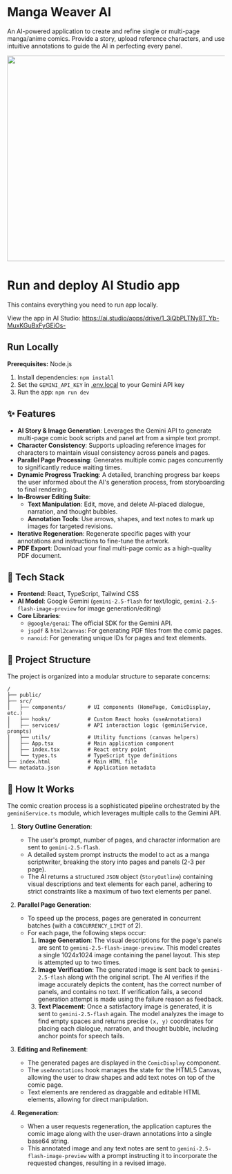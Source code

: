 # Manga Weaver AI

An AI-powered application to create and refine single or multi-page manga/anime comics. Provide a story, upload reference characters, and use intuitive annotations to guide the AI in perfecting every panel.

<div align="center">
<img width="1200" height="475" alt="GHBanner" src="https://github.com/user-attachments/assets/0aa67016-6eaf-458a-adb2-6e31a0763ed6" />
</div>

# Run and deploy AI Studio app

This contains everything you need to run app locally.

View the app in AI Studio: https://ai.studio/apps/drive/1_3iQbPLTNy8T_Yb-MuxKGuBxFyGEiOs-

## Run Locally

**Prerequisites:**  Node.js


1. Install dependencies:
   `npm install`
2. Set the `GEMINI_API_KEY` in [.env.local](.env.local) to your Gemini API key
3. Run the app:
   `npm run dev`

## ✨ Features

- **AI Story & Image Generation**: Leverages the Gemini API to generate multi-page comic book scripts and panel art from a simple text prompt.
- **Character Consistency**: Supports uploading reference images for characters to maintain visual consistency across panels and pages.
- **Parallel Page Processing**: Generates multiple comic pages concurrently to significantly reduce waiting times.
- **Dynamic Progress Tracking**: A detailed, branching progress bar keeps the user informed about the AI's generation process, from storyboarding to final rendering.
- **In-Browser Editing Suite**:
    - **Text Manipulation**: Edit, move, and delete AI-placed dialogue, narration, and thought bubbles.
    - **Annotation Tools**: Use arrows, shapes, and text notes to mark up images for targeted revisions.
- **Iterative Regeneration**: Regenerate specific pages with your annotations and instructions to fine-tune the artwork.
- **PDF Export**: Download your final multi-page comic as a high-quality PDF document.

## 🚀 Tech Stack

- **Frontend**: React, TypeScript, Tailwind CSS
- **AI Model**: Google Gemini (`gemini-2.5-flash` for text/logic, `gemini-2.5-flash-image-preview` for image generation/editing)
- **Core Libraries**:
    - `@google/genai`: The official SDK for the Gemini API.
    - `jspdf` & `html2canvas`: For generating PDF files from the comic pages.
    - `nanoid`: For generating unique IDs for pages and text elements.

## 📂 Project Structure

The project is organized into a modular structure to separate concerns:

```
/
├── public/
├── src/
│   ├── components/       # UI components (HomePage, ComicDisplay, etc.)
│   ├── hooks/            # Custom React hooks (useAnnotations)
│   ├── services/         # API interaction logic (geminiService, prompts)
│   ├── utils/            # Utility functions (canvas helpers)
│   ├── App.tsx           # Main application component
│   ├── index.tsx         # React entry point
│   └── types.ts          # TypeScript type definitions
├── index.html            # Main HTML file
└── metadata.json         # Application metadata
```

## 🧠 How It Works

The comic creation process is a sophisticated pipeline orchestrated by the `geminiService.ts` module, which leverages multiple calls to the Gemini API.

1.  **Story Outline Generation**:
    - The user's prompt, number of pages, and character information are sent to `gemini-2.5-flash`.
    - A detailed system prompt instructs the model to act as a manga scriptwriter, breaking the story into pages and panels (2-3 per page).
    - The AI returns a structured `JSON` object (`StoryOutline`) containing visual descriptions and text elements for each panel, adhering to strict constraints like a maximum of two text elements per panel.

2.  **Parallel Page Generation**:
    - To speed up the process, pages are generated in concurrent batches (with a `CONCURRENCY_LIMIT` of 2).
    - For each page, the following steps occur:
        1.  **Image Generation**: The visual descriptions for the page's panels are sent to `gemini-2.5-flash-image-preview`. This model creates a single 1024x1024 image containing the panel layout. This step is attempted up to two times.
        2.  **Image Verification**: The generated image is sent back to `gemini-2.5-flash` along with the original script. The AI verifies if the image accurately depicts the content, has the correct number of panels, and contains no text. If verification fails, a second generation attempt is made using the failure reason as feedback.
        3.  **Text Placement**: Once a satisfactory image is generated, it is sent to `gemini-2.5-flash` again. The model analyzes the image to find empty spaces and returns precise `(x, y)` coordinates for placing each dialogue, narration, and thought bubble, including anchor points for speech tails.

3.  **Editing and Refinement**:
    - The generated pages are displayed in the `ComicDisplay` component.
    - The `useAnnotations` hook manages the state for the HTML5 Canvas, allowing the user to draw shapes and add text notes on top of the comic page.
    - Text elements are rendered as draggable and editable HTML elements, allowing for direct manipulation.

4.  **Regeneration**:
    - When a user requests regeneration, the application captures the comic image along with the user-drawn annotations into a single base64 string.
    - This annotated image and any text notes are sent to `gemini-2.5-flash-image-preview` with a prompt instructing it to incorporate the requested changes, resulting in a revised image.
